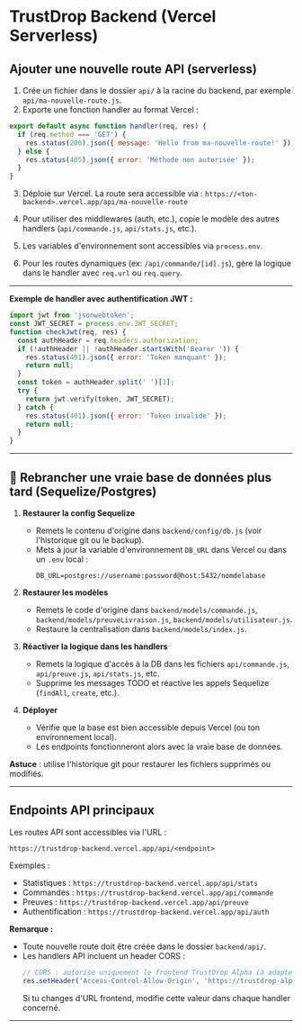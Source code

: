 # TrustDrop Backend (Vercel Serverless)

## Ajouter une nouvelle route API (serverless)

1. Crée un fichier dans le dossier `api/` à la racine du backend, par exemple `api/ma-nouvelle-route.js`.
2. Exporte une fonction handler au format Vercel :

```js
export default async function handler(req, res) {
  if (req.method === 'GET') {
    res.status(200).json({ message: 'Hello from ma-nouvelle-route!' });
  } else {
    res.status(405).json({ error: 'Méthode non autorisée' });
  }
}
```
3. Déploie sur Vercel. La route sera accessible via :
   `https://<ton-backend>.vercel.app/api/ma-nouvelle-route`

4. Pour utiliser des middlewares (auth, etc.), copie le modèle des autres handlers (`api/commande.js`, `api/stats.js`, etc.).

5. Les variables d'environnement sont accessibles via `process.env`.

6. Pour les routes dynamiques (ex: `/api/commande/[id].js`), gère la logique dans le handler avec `req.url` ou `req.query`.

---

**Exemple de handler avec authentification JWT :**

```js
import jwt from 'jsonwebtoken';
const JWT_SECRET = process.env.JWT_SECRET;
function checkJwt(req, res) {
  const authHeader = req.headers.authorization;
  if (!authHeader || !authHeader.startsWith('Bearer ')) {
    res.status(401).json({ error: 'Token manquant' });
    return null;
  }
  const token = authHeader.split(' ')[1];
  try {
    return jwt.verify(token, JWT_SECRET);
  } catch {
    res.status(401).json({ error: 'Token invalide' });
    return null;
  }
}
```

---

## 🔌 Rebrancher une vraie base de données plus tard (Sequelize/Postgres)

1. **Restaurer la config Sequelize**
   - Remets le contenu d'origine dans `backend/config/db.js` (voir l'historique git ou le backup).
   - Mets à jour la variable d'environnement `DB_URL` dans Vercel ou dans un `.env` local :
     ```
     DB_URL=postgres://username:password@host:5432/nomdelabase
     ```

2. **Restaurer les modèles**
   - Remets le code d'origine dans `backend/models/commande.js`, `backend/models/preuveLivraison.js`, `backend/models/utilisateur.js`.
   - Restaure la centralisation dans `backend/models/index.js`.

3. **Réactiver la logique dans les handlers**
   - Remets la logique d'accès à la DB dans les fichiers `api/commande.js`, `api/preuve.js`, `api/stats.js`, etc.
   - Supprime les messages TODO et réactive les appels Sequelize (`findAll`, `create`, etc.).

4. **Déployer**
   - Vérifie que la base est bien accessible depuis Vercel (ou ton environnement local).
   - Les endpoints fonctionneront alors avec la vraie base de données.

**Astuce** : utilise l'historique git pour restaurer les fichiers supprimés ou modifiés.

---

## Endpoints API principaux

Les routes API sont accessibles via l'URL :

    https://trustdrop-backend.vercel.app/api/<endpoint>

Exemples :
- Statistiques : `https://trustdrop-backend.vercel.app/api/stats`
- Commandes : `https://trustdrop-backend.vercel.app/api/commande`
- Preuves : `https://trustdrop-backend.vercel.app/api/preuve`
- Authentification : `https://trustdrop-backend.vercel.app/api/auth`

**Remarque :**
- Toute nouvelle route doit être créée dans le dossier `backend/api/`.
- Les handlers API incluent un header CORS :
  ```js
  // CORS : autorise uniquement le frontend TrustDrop Alpha (à adapter si tu changes d'URL !)
  res.setHeader('Access-Control-Allow-Origin', 'https://trustdrop-alpha.vercel.app');
  ```
  Si tu changes d'URL frontend, modifie cette valeur dans chaque handler concerné.

--- 